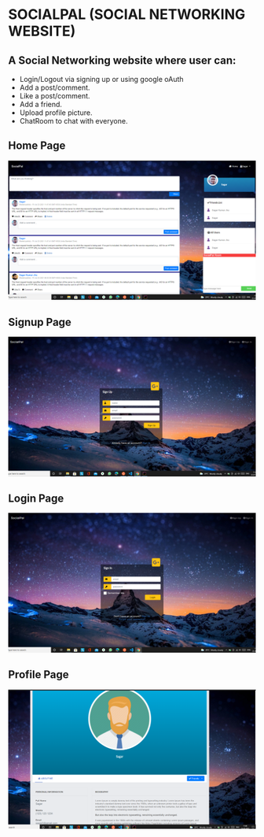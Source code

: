 # SOCIALPAL (SOCIAL NETWORKING WEBSITE)

## A Social Networking website where user can:

- Login/Logout via signing up or using google oAuth
- Add a post/comment.
- Like a post/comment.
- Add a friend.
- Upload profile picture.
- ChatRoom to chat with everyone.

## Home Page

![Home Page](https://github.com/sagarjha07/SocialPal/blob/master/assets/images/homepage.png)

## Signup Page

![Signup Page](https://github.com/sagarjha07/SocialPal/blob/master/assets/images/signup_page.png)

## Login Page

![Login Page](https://github.com/sagarjha07/SocialPal/blob/master/assets/images/login_page.png)

## Profile Page

![Profile Page](https://github.com/sagarjha07/SocialPal/blob/master/assets/images/profile_page.png)


